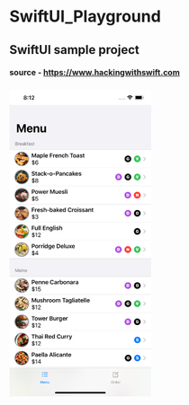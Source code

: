 # SwiftUI_Playground
## SwiftUI sample project

#### source - https://www.hackingwithswift.com

<h3 align="left">
  <a href="https://github.com/adurbalo/SwiftUI_Playgroung/blob/master/SwiftUI_Playground/screenshot.png">
  <img src="https://github.com/adurbalo/SwiftUI_Playgroung/blob/master/SwiftUI_Playground/screenshot.png?raw=true" alt="screenshot" width=50%>
  </a>
</h3>
